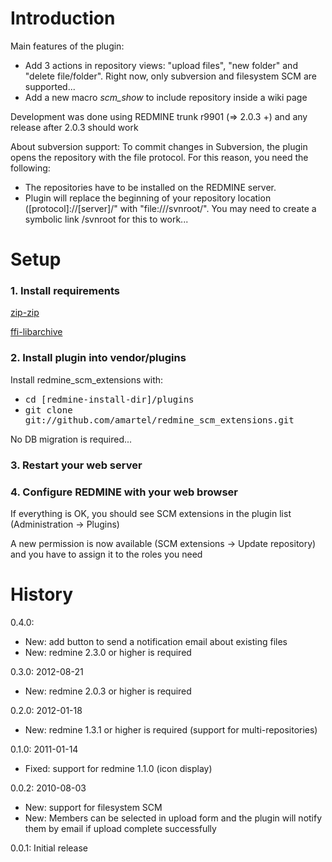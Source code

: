 # Introduction

Main features of the plugin:
- Add 3 actions in repository views: "upload files", "new folder" and "delete file/folder". Right now, only subversion and filesystem SCM are supported...
- Add a new macro _scm_show_ to include repository inside a wiki page 

Development was done using REDMINE trunk r9901 (=> 2.0.3 +) and any release after 2.0.3 should work

About subversion support:
To commit changes in Subversion, the plugin opens the repository with the file protocol. For this reason, you need the following:
- The repositories have to be installed on the REDMINE server.
- Plugin will replace the beginning of your repository location ([protocol]://[server]/" with "file:///svnroot/". You may need to create a symbolic link /svnroot for this to work...  

# Setup

### 1. Install requirements

[zip-zip](https://rubygems.org/gems/zip-zip/versions/0.3)

[ffi-libarchive](https://github.com/chef/ffi-libarchive)

### 2. Install plugin into vendor/plugins

Install redmine_scm_extensions with:
- <tt>cd [redmine-install-dir]/plugins</tt>
- <tt>git clone git://github.com/amartel/redmine_scm_extensions.git</tt>

No DB migration is required...

### 3. Restart your web server


### 4. Configure REDMINE with your web browser

If everything is OK, you should see SCM extensions in the plugin list (Administration -> Plugins)

A new permission is now available (SCM extensions -> Update repository) and you have to assign it to the roles you need


# History

0.4.0: 
- New: add button to send a notification email about existing files
- New: redmine 2.3.0 or higher is required

0.3.0: 2012-08-21
- New: redmine 2.0.3 or higher is required

0.2.0: 2012-01-18
- New: redmine 1.3.1 or higher is required (support for multi-repositories)

0.1.0: 2011-01-14
- Fixed: support for redmine 1.1.0 (icon display)

0.0.2: 2010-08-03
- New: support for filesystem SCM
- New: Members can be selected in upload form and the plugin will notify them by email if upload complete successfully

0.0.1: Initial release
